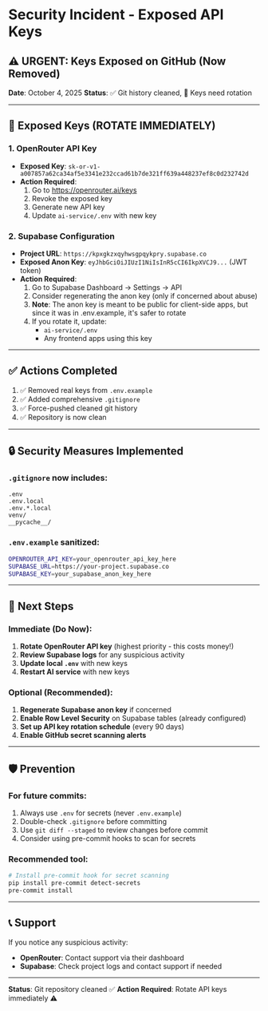 # Security Incident - Exposed API Keys

## ⚠️ URGENT: Keys Exposed on GitHub (Now Removed)

**Date**: October 4, 2025
**Status**: ✅ Git history cleaned, 🔄 Keys need rotation

---

## 🔑 Exposed Keys (ROTATE IMMEDIATELY)

### 1. OpenRouter API Key
- **Exposed Key**: `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`
- **Action Required**:
  1. Go to https://openrouter.ai/keys
  2. Revoke the exposed key
  3. Generate new API key
  4. Update `ai-service/.env` with new key

### 2. Supabase Configuration
- **Project URL**: `https://kpxgkzxqyhwsgpqykpry.supabase.co`
- **Exposed Anon Key**: `eyJhbGciOiJIUzI1NiIsInR5cCI6IkpXVCJ9...` (JWT token)
- **Action Required**:
  1. Go to Supabase Dashboard → Settings → API
  2. Consider regenerating the anon key (only if concerned about abuse)
  3. **Note**: The anon key is meant to be public for client-side apps, but since it was in .env.example, it's safer to rotate
  4. If you rotate it, update:
     - `ai-service/.env`
     - Any frontend apps using this key

---

## ✅ Actions Completed

1. ✅ Removed real keys from `.env.example`
2. ✅ Added comprehensive `.gitignore`
3. ✅ Force-pushed cleaned git history
4. ✅ Repository is now clean

---

## 🔒 Security Measures Implemented

### `.gitignore` now includes:
```
.env
.env.local
.env.*.local
venv/
__pycache__/
```

### `.env.example` sanitized:
```bash
OPENROUTER_API_KEY=your_openrouter_api_key_here
SUPABASE_URL=https://your-project.supabase.co
SUPABASE_KEY=your_supabase_anon_key_here
```

---

## 📝 Next Steps

### Immediate (Do Now):
1. **Rotate OpenRouter API key** (highest priority - this costs money!)
2. **Review Supabase logs** for any suspicious activity
3. **Update local `.env`** with new keys
4. **Restart AI service** with new keys

### Optional (Recommended):
1. **Regenerate Supabase anon key** if concerned
2. **Enable Row Level Security** on Supabase tables (already configured)
3. **Set up API key rotation schedule** (every 90 days)
4. **Enable GitHub secret scanning alerts**

---

## 🛡️ Prevention

### For future commits:
1. Always use `.env` for secrets (never `.env.example`)
2. Double-check `.gitignore` before committing
3. Use `git diff --staged` to review changes before commit
4. Consider using pre-commit hooks to scan for secrets

### Recommended tool:
```bash
# Install pre-commit hook for secret scanning
pip install pre-commit detect-secrets
pre-commit install
```

---

## 📞 Support

If you notice any suspicious activity:
- **OpenRouter**: Contact support via their dashboard
- **Supabase**: Check project logs and contact support if needed

---

**Status**: Git repository cleaned ✅
**Action Required**: Rotate API keys immediately ⚠️
